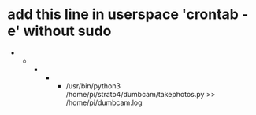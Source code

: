 # add this line in userspace 'crontab -e' without sudo
* * * * * /usr/bin/python3 /home/pi/strato4/dumbcam/takephotos.py >> /home/pi/dumbcam.log
